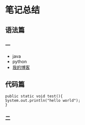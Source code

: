 # 笔记总结
## 语法篇
### 一
* java
* python
* [我的博客](http://www.baidu.com,"博客")
## 代码篇<br>
```
public static void test(){
System.out.println("hello world");
}
```
### 二
